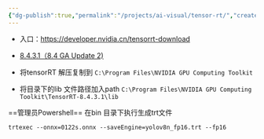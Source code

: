 ```yaml
---
{"dg-publish":true,"permalink":"/projects/ai-visual/tensor-rt/","created":"2024-01-22T12:01:49.394+08:00","updated":"2024-01-22T12:00:55.000+08:00"}
---
```




+ 入口：https://developer.nvidia.cn/tensorrt-download
+ [8.4.3.1（8.4 GA Update 2)](https://developer.nvidia.com/compute/machine-learning/tensorrt/secure/8.4.3/zip/TensorRT-8.4.3.1.Windows10.x86_64.cuda-11.6.cudnn8.4.zip)

+ 将tensorRT 解压复制到 `C:\Program Files\NVIDIA GPU Computing Toolkit`
+ 将目录下的lib 文件路径加入path
	`C:\Program Files\NVIDIA GPU Computing Toolkit\TensorRT-8.4.3.1\lib`

==管理员Powershell== 在bin 目录下执行生成trt文件
```
trtexec --onnx=0122s.onnx --saveEngine=yolov8n_fp16.trt --fp16
```

